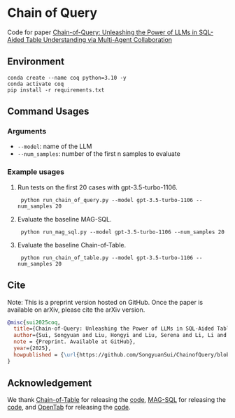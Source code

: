 # Chain of Query
Code for paper [Chain-of-Query: Unleashing the Power of LLMs in SQL-Aided Table Understanding via Multi-Agent Collaboration](./ChainOfQuery_paper_preprint.pdf)

## Environment

```shell
conda create --name coq python=3.10 -y
conda activate coq
pip install -r requirements.txt
```

## Command Usages

### Arguments

- `--model`: name of the LLM
- `--num_samples`: number of the first n samples to evaluate

### Example usages

1. Run tests on the first 20 cases with gpt-3.5-turbo-1106.

   ```shell
    python run_chain_of_query.py --model gpt-3.5-turbo-1106 --num_samples 20
   ```

2. Evaluate the baseline MAG-SQL.

   ```shell
    python run_mag_sql.py --model gpt-3.5-turbo-1106 --num_samples 20
   ```

3. Evaluate the baseline Chain-of-Table.

   ```shell
    python run_chain_of_table.py --model gpt-3.5-turbo-1106 --num_samples 20
   ```

## Cite

Note: This is a preprint version hosted on GitHub. Once the paper is available on arXiv, please cite the arXiv version.

```bibtex
@misc{sui2025coq,
  title={Chain-of-Query: Unleashing the Power of LLMs in SQL-Aided Table Understanding via Multi-Agent Collaboration},
  author={Sui, Songyuan and Liu, Hongyi and Liu, Serena and Li, Li and Choi, Soo-Hyun and Chen, Rui and Hu, Xia},
  note = {Preprint. Available at GitHub},
  year={2025},
  howpublished = {\url{https://github.com/SongyuanSui/ChainofQuery/blob/main/ChainOfQuery_paper_preprint.pdf}}
}
```

## Acknowledgement

We thank [Chain-of-Table](https://arxiv.org/abs/2401.04398) for releasing the [code](https://github.com/google-research/chain-of-table/tree/main), [MAG-SQL](https://arxiv.org/abs/2408.07930) for releasing the [code](https://github.com/LancelotXWX/MAG-SQL), and [OpenTab](https://arxiv.org/abs/2402.14361) for releasing the [code](https://github.com/amazon-science/llm-open-domain-table-reasoner).